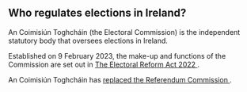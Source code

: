 ##  Who regulates elections in Ireland?

An Coimisiún Toghcháin (the Electoral Commission) is the independent statutory
body that oversees elections in Ireland.

Established on 9 February 2023, the make-up and functions of the Commission
are set out in [ The Electoral Reform Act 2022
](https://www.irishstatutebook.ie/eli/2022/act/30/enacted/en/print.html) .

An Coimisiún Toghcháin has [ replaced the Referendum Commission
](https://www.electoralcommission.ie/our-work-on-referendums/) .
